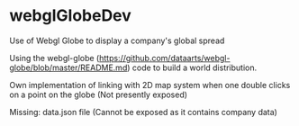 webglGlobeDev
=============

Use of Webgl Globe to display a company's global spread

Using the webgl-globe (https://github.com/dataarts/webgl-globe/blob/master/README.md) code to build a world distribution.

Own implementation of linking with 2D map system when one double clicks on a point on the globe (Not presently exposed)

Missing: data.json file (Cannot be exposed as it contains company data)
